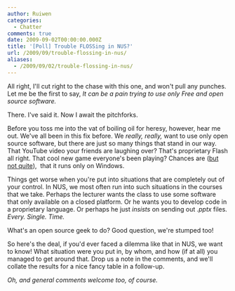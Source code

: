 ```yaml
---
author: Ruiwen
categories:
  - Chatter
comments: true
date: 2009-09-02T00:00:00.000Z
title: '[Poll] Trouble FLOSSing in NUS?'
url: /2009/09/trouble-flossing-in-nus/
aliases:
  - /2009/09/02/trouble-flossing-in-nus/
---
```


All right, I'll cut right to the chase with this one, and won't pull any punches. Let me be the first to say, <em>It can be a pain trying to use only Free and open source software.</em>

There. I've said it. Now I await the pitchforks.

Before you toss me into the vat of boiling oil for heresy, however, hear me out. We've all been in this fix before. We <em>really, really,</em> want to use only open source software, but there are just so many things that stand in our way.  That YouTube video your friends are laughing over? That's proprietary Flash all right. That cool new game everyone's been playing? Chances are (<a href="http://linuxnus.org/2009/08/15/a-hon-y-night/">but not quite</a>),  that it runs only on Windows.

Things get worse when you're put into situations that are completely out of your control. In NUS, we most often run into such situations in the courses that we take. Perhaps the lecturer wants the class to use some software that only available on a closed platform. Or he wants you to develop code in a proprietary language. Or perhaps he just <em>insists</em> on sending out <em>.pptx</em> files. <em>Every. Single. Time.</em>

What's an open source geek to do? Good question, we're stumped too!

So here's the deal, if you'd ever faced a dilemma like that in NUS, we want to know! What situation were you put in, by whom, and how (if at all) you managed to get around that. Drop us a note in the comments, and we'll collate the results for a nice fancy table in a follow-up.

<em>Oh, and general comments welcome too, of course.</em>
